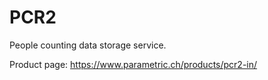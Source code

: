 # PCR2

People counting data storage service.

Product page: <https://www.parametric.ch/products/pcr2-in/>